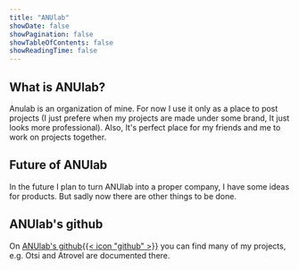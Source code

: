 ```yaml
---
title: "ANUlab"
showDate: false
showPagination: false
showTableOfContents: false
showReadingTime: false
---
```


## What is ANUlab?
Anulab is an organization of mine. For now I use it only as a place to post projects (I just prefere when my projects are made under some brand, It just looks more professional). Also, It's perfect place for my friends and me to work on projects together. 

## Future of ANUlab
In the future I plan to turn ANUlab into a proper company, I have some ideas for products. But sadly now there are other things to be done.

## ANUlab's github
On [ANUlab's github{{< icon "github" >}}](https://github.com/A-N-Ulab) you can find many of my projects, e.g. Otsi and Atrovel are documented there.